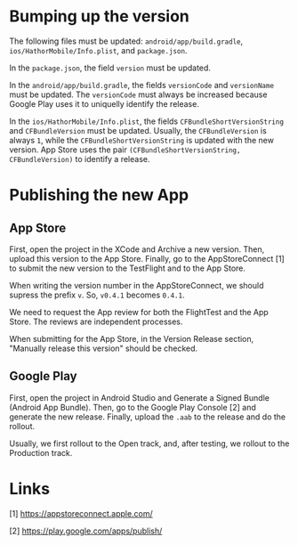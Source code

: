 
# Bumping up the version

The following files must be updated: `android/app/build.gradle`, `ios/HathorMobile/Info.plist`, and `package.json`.

In the `package.json`, the field `version` must be updated.

In the `android/app/build.gradle`, the fields `versionCode` and `versionName` must be updated. The `versionCode` must always be increased because Google Play uses it to uniquelly identify the release.

In the `ios/HathorMobile/Info.plist`, the fields `CFBundleShortVersionString` and `CFBundleVersion` must be updated. Usually, the `CFBundleVersion` is always `1`, while the `CFBundleShortVersionString` is updated with the new version. App Store uses the pair `(CFBundleShortVersionString, CFBundleVersion)` to identify a release.

# Publishing the new App

## App Store

First, open the project in the XCode and Archive a new version. Then, upload this version to the App Store. Finally, go to the AppStoreConnect [1] to submit the new version to the TestFlight and to the App Store.

When writing the version number in the AppStoreConnect, we should supress the prefix `v`. So, `v0.4.1` becomes `0.4.1`.

We need to request the App review for both the FlightTest and the App Store. The reviews are independent processes.

When submitting for the App Store, in the Version Release section, "Manually release this version" should be checked.


## Google Play

First, open the project in Android Studio and Generate a Signed Bundle (Android App Bundle). Then, go to the Google Play Console [2] and generate the new release. Finally, upload the `.aab` to the release and do the rollout.

Usually, we first rollout to the Open track, and, after testing, we rollout to the Production track.


# Links

[1] https://appstoreconnect.apple.com/

[2] https://play.google.com/apps/publish/
